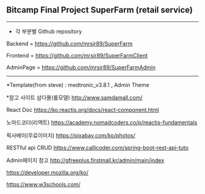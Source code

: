 Bitcamp Final Project
SuperFarm (retail service)
--------------------------------------------------------------------------------
--------------------------------------------------------------------------------


* 각 부분별 Github repository  

Backend = https://github.com/mrsir89/SuperFarm

Frontend = https://github.com/mrsir89/SuperFarmClient

AdminPage = https://github.com/mrsir89/SuperFarmAdmin


--------------------------------------------------------------------------------



*Template(from steve) : medtronic_v3.8.1 ,  Admin Theme

*참고 사이트
삼다몰(롤모델) http://www.samdamall.com/

React Doc   https://ko.reactjs.org/docs/react-component.html

노마드코더(리액트)  https://academy.nomadcoders.co/p/reactjs-fundamentals

픽사베이(무료이미지)  https://pixabay.com/ko/photos/

RESTful api CRUD   https://www.callicoder.com/spring-boot-rest-api-tuto

Admin페이지 참고   http://gfreeplus.firstmall.kr/admin/main/index

https://developer.mozilla.org/ko/

https://www.w3schools.com/